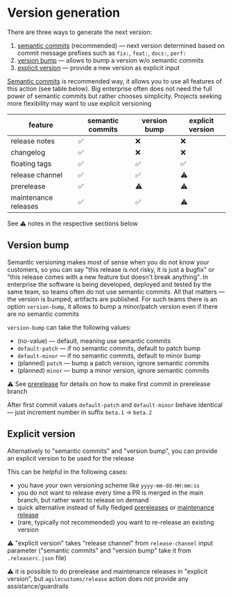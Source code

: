 # Version generation

There are three ways to generate the next version:

1. [semantic commits](./semantic-commits.md) (recommended) — next version determined based on commit message prefixes
   such as `fix:`, `feat:`, `docs:`, `perf:`
2. [version bump](#version-bump) — allows to bump a version w/o semantic commits
3. [explicit version](#explicit-version) — provide a new version as explicit input 

[Semantic commits](./semantic-commits.md) is recommended way, it allows you to use all features of this action (see table below).
Big enterprise often does not need the full power of semantic commits but rather chooses simplicity.
Projects seeking more flexibility may want to use explicit versioning

| feature              | semantic commits | version bump | explicit version |
|----------------------|------------------|--------------|------------------|
| release notes        | ✅                | ❌️           | ❌️               |
| changelog            | ✅                | ❌️           | ❌️               |
| floating tags        | ✅                | ✅            | ✅                |
| release channel      | ✅                | ✅            | ⚠️               |
| prerelease           | ✅                | ⚠️           | ⚠️               |
| maintenance releases | ✅                | ✅            | ⚠️               |

See ⚠️ notes in the respective sections below

## Version bump

Semantic versioning makes most of sense when you do not know your customers,
so you can say "this release is not risky, it is just a bugfix" or "this release comes with a new feature but doesn't break anything".
In enterprise the software is being developed, deployed and tested by the same team, so teams often do not use semantic commits.
All that matters — the version is bumped, artifacts are published. For such teams there is an option `version-bump`,
it allows to bump a minor/patch version even if there are no semantic commits

`version-bump` can take the following values:
- (no-value) — default, meaning use semantic commits
- `default-patch` — if no semantic commits, default to patch bump
- `default-minor` — if no semantic commits, default to minor bump
- (planned) `patch` — bump a patch version, ignore semantic commits
- (planned) `minor` — bump a minor version, ignore semantic commits

⚠️ See [prerelease](./prerelease.md) for details on how to make first commit in prerelease branch

After first commit values `default-patch` and `default-minor` behave identical — just increment number in suffix `beta.1` -> `beta.2` 

## Explicit version

Alternatively to "semantic commits" and "version bump", you can provide an explicit version to be used for the release

This can be helpful in the following cases:
- you have your own versioning scheme like `yyyy-mm-dd-HH:mm:ss`
- you do not want to release every time a PR is merged in the main branch, but rather want to release on demand
- quick alternative instead of fully fledged [prereleases](./prerelease.md) or [maintenance release](./maintenance-release.md)
- (rare, typically not recommended) you want to re-release an existing version

⚠️ "explicit version" takes "release channel" from `release-channel` input parameter
("semantic commits" and "version bump" take it from `.releaserc.json` file)

⚠️ it is possible to do prerelease and maintenance releases in "explicit version",
but `agilecustoms/release` action does not provide any assistance/guardrails 
